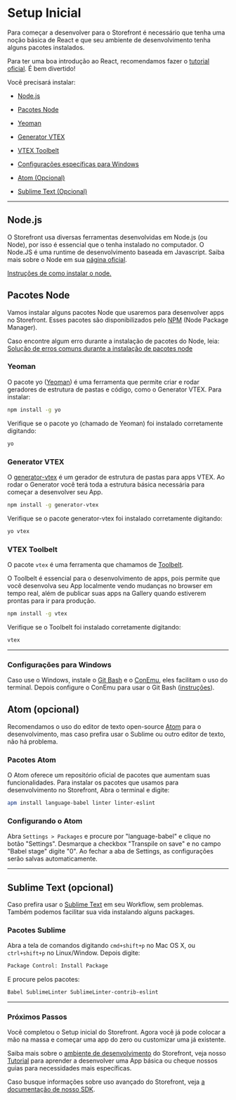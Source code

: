 # Setup Inicial

Para começar a desenvolver para o Storefront é necessário que tenha uma noção básica de React e que seu ambiente de desenvolvimento tenha alguns pacotes instalados.

Para ter uma boa introdução ao React, recomendamos fazer o [tutorial oficial](http://facebook.github.io/react/docs/tutorial.html). É bem divertido!

Você precisará instalar:

 - [Node.js](#nodejs)
 - [Pacotes Node](#pacotes-node)
 - [Yeoman](#yeoman)
 - [Generator VTEX](#generator-vtex)
 - [VTEX Toolbelt](#vtex-toolbelt)


 - [Configurações específicas para Windows](#configurações-para-windows)
 - [Atom (Opcional)](#atom-opcional)
 - [Sublime Text (Opcional)](#sublime-text-opcional)

---

## Node.js

O Storefront usa diversas ferramentas desenvolvidas em Node.js (ou Node), por isso é essencial que o tenha instalado no computador. O Node.JS é uma runtime de desenvolvimento baseada em Javascript. Saiba mais sobre o Node em sua [página oficial](https://nodejs.org/).

[Instruções de como instalar o node.](https://gist.github.com/brenoc/534729c806dc0d4ca917)

## Pacotes Node

Vamos instalar alguns pacotes Node que usaremos para desenvolver apps no Storefront. Esses pacotes são disponibilizados pelo [NPM](https://www.npmjs.com/) (Node Package Manager).

Caso encontre algum erro durante a instalação de pacotes do Node, leia: [Solução de erros comuns durante a instalação de pacotes node](https://github.com/vtex-apps/docs/blob/refactor/new-docs/1_guias/solucao-de-erros-comuns-durante-a-instalacao-de-pacotes-node.md)

### Yeoman

O pacote yo ([Yeoman](http://yeoman.io/)) é uma ferramenta que permite criar e rodar geradores de estrutura de pastas e código, como o Generator VTEX. Para instalar:

```sh
npm install -g yo
```

Verifique se o pacote yo (chamado de Yeoman) foi instalado corretamente digitando:

```sh
yo
```

### Generator VTEX

O [generator-vtex](https://github.com/vtex/generator-vtex/) é um gerador de estrutura de pastas para apps VTEX. Ao rodar o Generator você terá toda a estrutura básica necessária para começar a desenvolver seu App.

```sh
npm install -g generator-vtex
```

Verifique se o pacote generator-vtex foi instalado corretamente digitando:

```sh
yo vtex
```

### VTEX Toolbelt

O pacote `vtex` é uma ferramenta que chamamos de [Toolbelt](https://github.com/vtex/toolbelt).

O Toolbelt é essencial para o desenvolvimento de apps, pois permite que você desenvolva seu App localmente vendo mudanças no browser em tempo real, além de publicar suas apps na Gallery quando estiverem prontas para ir para produção.

```sh
npm install -g vtex
```

Verifique se o Toolbelt foi instalado corretamente digitando:

```sh
vtex
```

---

### Configurações para Windows

Caso use o Windows, instale o [Git Bash](https://git-for-windows.github.io/) e o [ConEmu](https://conemu.github.io/), eles facilitam o uso do terminal. Depois configure o ConEmu para usar o Git Bash ([instruções](https://gist.github.com/brenoc/fb704b6217fa24e26c97)).

## Atom (opcional)

Recomendamos o uso do editor de texto open-source [Atom](http://atom.io) para o desenvolvimento, mas caso prefira usar o Sublime ou outro editor de texto, não há problema.

### Pacotes Atom

O Atom oferece um repositório oficial de pacotes que aumentam suas funcionalidades. Para instalar os pacotes que usamos para desenvolvimento no Storefront, Abra o terminal e digite:

```sh
apm install language-babel linter linter-eslint
```

### Configurando o Atom

Abra `Settings > Packages` e procure por "language-babel" e clique no botão "Settings". Desmarque a checkbox "Transpile on save" e no campo "Babel stage" digite "0". Ao fechar a aba de Settings, as configurações serão salvas automaticamente.

---

## Sublime Text (opcional)

Caso prefira usar o [Sublime Text](http://www.sublimetext.com/) em seu Workflow, sem problemas. Também podemos facilitar sua vida instalando alguns packages.

### Pacotes Sublime

Abra a tela de comandos digitando `cmd+shift+p` no Mac OS X, ou `ctrl+shift+p` no Linux/Window. Depois digite:

```sh
Package Control: Install Package
```
E procure pelos pacotes:

```sh
Babel SublimeLinter SublimeLinter-contrib-eslint
```

---

### Próximos Passos

Você completou o Setup inicial do Storefront. Agora você já pode colocar a mão na massa e começar uma app do zero ou customizar uma já existente.

Saiba mais sobre o [ambiente de desenvolvimento](4-ambiente-de-desenvolvimento.md) do Storefront, veja nosso [Tutorial](2-criando-sua-primeira-app.md) para aprender a desenvolver uma App básica ou cheque nossos guias para necessidades mais específicas.

Caso busque informações sobre uso avançado do Storefront, veja [a documentação de nosso SDK](http://vtex-apps.github.io/storefront-sdk/).
